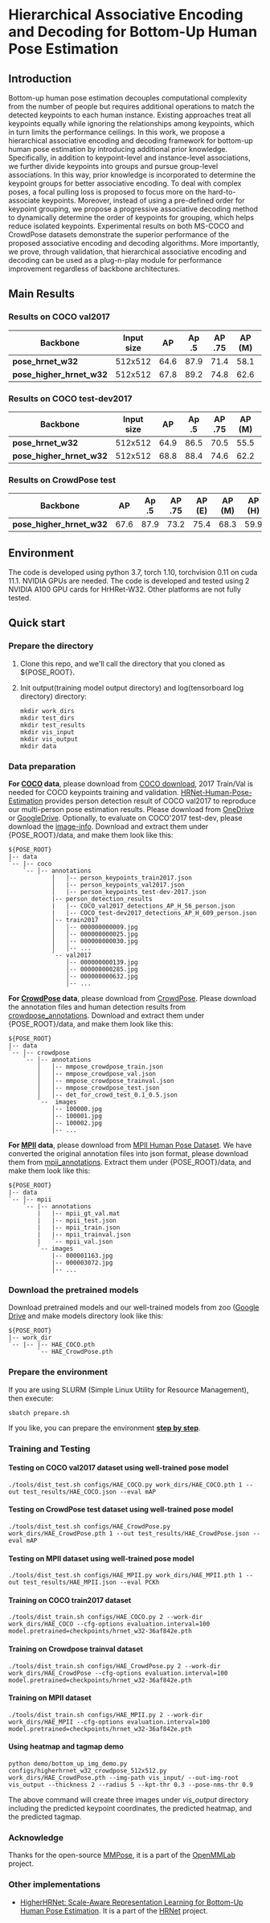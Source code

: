 # Hierarchical Associative Encoding and Decoding for Bottom-Up Human Pose Estimation

## Introduction
Bottom-up human pose estimation decouples computational complexity from the number of people but requires additional operations to match the detected keypoints to each human instance. Existing approaches treat all keypoints equally while ignoring the relationships among keypoints, which in turn limits the performance ceilings. In this work, we propose a hierarchical associative encoding and decoding framework for bottom-up human pose estimation by introducing additional prior knowledge. Specifically, in addition to keypoint-level and instance-level associations, we further divide keypoints into groups and pursue group-level associations. In this way, prior knowledge is incorporated to determine the keypoint groups for better associative encoding. To deal with complex poses, a focal pulling loss is proposed to focus more on the hard-to-associate keypoints. Moreover, instead of using a pre-defined order for keypoint grouping, we propose a progressive associative decoding method to dynamically determine the order of keypoints for grouping, which helps reduce isolated keypoints. Experimental results on both MS-COCO and CrowdPose datasets demonstrate the superior performance of the proposed associative encoding and decoding algorithms. More importantly, we prove, through validation, that hierarchical associative encoding and decoding can be used as a plug-n-play module for performance improvement regardless of backbone architectures.

## Main Results
### Results on COCO val2017
| Backbone | Input size | AP | Ap .5 | AP .75 | AP (M) | AP (L) | AR | AR .5 | AR .75 | AR (M) | AR (L) |
|--------------------|--------------|-------|-------|--------|--------|--------|-------|-------|--------|--------|--------|
| **pose_hrnet_w32** | 512x512 | 64.6 | 87.9 |  71.4 |  58.1 |  73.9 |  71.5 |  91.6 |  77.2 |  63.0 |  82.8 |
| **pose_higher_hrnet_w32** | 512x512 | 67.8 |  89.2 |  74.8 |  62.6 |  75.4 |  73.6 |  92.1 |  79.4 |  66.6 |  83.0 |

### Results on COCO test-dev2017
| Backbone | Input size | AP | Ap .5 | AP .75 | AP (M) | AP (L) | AR | AR .5 | AR .75 | AR (M) | AR (L) |
|--------------------|--------------|-------|-------|--------|--------|--------|-------|-------|--------|--------|--------|
| **pose_hrnet_w32** | 512x512 | 64.9 | 86.5 |  70.5 |  55.5 |  69.5 |  71.6 |  90.4 |  76.2 |  62.8 |  83.7 |
| **pose_higher_hrnet_w32** | 512x512 | 68.8 |  88.4 |  74.6 |  62.2 |  78.1 |  74.3 |  91.6 |  79.1 |  67.4 |  83.8 |

### Results on CrowdPose test
| Backbone             |    AP | Ap .5 | AP .75 | AP (E) | AP (M) | AP (H) |
|--------------------|-------|-------|--------|--------|--------|--------|
| **pose_higher_hrnet_w32** |67.6 | 87.9 |  73.2 |  75.4 |  68.3 |  59.9 |


## Environment

The code is developed using python 3.7, torch 1.10, torchvision 0.11 on cuda 11.1. NVIDIA GPUs are needed. The code is developed and tested using 2 NVIDIA A100 GPU cards for HrHRet-W32. Other platforms are not fully tested.

## Quick start

### Prepare the directory

1. Clone this repo, and we'll call the directory that you cloned as ${POSE_ROOT}.

2. Init output(training model output directory) and log(tensorboard log directory) directory:

   ```
   mkdir work_dirs
   mkdir test_dirs
   mkdir test_results
   mkdir vis_input
   mkdir vis_output
   mkdir data
   ```

### Data preparation

**For [COCO](http://cocodataset.org/) data**, please download from [COCO download](http://cocodataset.org/#download), 2017 Train/Val is needed for COCO keypoints training and validation. [HRNet-Human-Pose-Estimation](https://github.com/HRNet/HRNet-Human-Pose-Estimation) provides person detection result of COCO val2017 to reproduce our multi-person pose estimation results. Please download from [OneDrive](https://1drv.ms/f/s!AhIXJn_J-blWzzDXoz5BeFl8sWM-) or [GoogleDrive](https://drive.google.com/drive/folders/1fRUDNUDxe9fjqcRZ2bnF_TKMlO0nB_dk?usp=sharing). Optionally, to evaluate on COCO'2017 test-dev, please download the [image-info](https://download.openmmlab.com/mmpose/datasets/person_keypoints_test-dev-2017.json). Download and extract them under {POSE_ROOT}/data, and make them look like this:

    ${POSE_ROOT}
    |-- data
    `-- |-- coco
        `-- │-- annotations
                │   │-- person_keypoints_train2017.json
                │   |-- person_keypoints_val2017.json
                │   |-- person_keypoints_test-dev-2017.json
                |-- person_detection_results
                |   |-- COCO_val2017_detections_AP_H_56_person.json
                |   |-- COCO_test-dev2017_detections_AP_H_609_person.json
                │-- train2017
                │   │-- 000000000009.jpg
                │   │-- 000000000025.jpg
                │   │-- 000000000030.jpg
                │   │-- ...
                `-- val2017
                    │-- 000000000139.jpg
                    │-- 000000000285.jpg
                    │-- 000000000632.jpg
                    │-- ...

**For [CrowdPose](https://github.com/Jeff-sjtu/CrowdPose) data**, please download from [CrowdPose](https://github.com/Jeff-sjtu/CrowdPose). Please download the annotation files and human detection results from [crowdpose_annotations](https://download.openmmlab.com/mmpose/datasets/crowdpose_annotations.tar). Download and extract them under {POSE_ROOT}/data, and make them look like this:

    ${POSE_ROOT}
    |-- data
    `-- │-- crowdpose
        `-- │-- annotations
            │   │-- mmpose_crowdpose_train.json
            │   │-- mmpose_crowdpose_val.json
            │   │-- mmpose_crowdpose_trainval.json
            │   │-- mmpose_crowdpose_test.json
            │   │-- det_for_crowd_test_0.1_0.5.json
            `--  images
                │-- 100000.jpg
                │-- 100001.jpg
                │-- 100002.jpg
                │-- ...

**For [MPII](http://human-pose.mpi-inf.mpg.de/) data**, please download from [MPII Human Pose Dataset](http://human-pose.mpi-inf.mpg.de/). We have converted the original annotation files into json format, please download them from [mpii_annotations](https://download.openmmlab.com/mmpose/datasets/mpii_annotations.tar). Extract them under {POSE_ROOT}/data, and make them look like this:

    ${POSE_ROOT}
    |-- data
    `-- │-- mpii
        `-- |-- annotations
            |   |-- mpii_gt_val.mat
            |   |-- mpii_test.json
            |   |-- mpii_train.json
            |   |-- mpii_trainval.json
            |   `-- mpii_val.json
            `-- images
                |-- 000001163.jpg
                |-- 000003072.jpg
                │-- ...


### Download the pretrained models

Download pretrained models and our well-trained models from zoo ([Google Drive](https://drive.google.com/drive/folders/1elE8kvlB7ctyslSmjhBGVV2eMPX3-rTN?usp=sharing) and make models directory look like this:

    ${POSE_ROOT}
    |-- work_dir       
    `-- |-- |-- HAE_COCO.pth
            `-- HAE_CrowdPose.pth

### Prepare the environment

If you are using SLURM (Simple Linux Utility for Resource Management), then execute:

```
sbatch prepare.sh
```

If you like, you can prepare the environment [**step by step**](https://github.com/open-mmlab/mmpose).

### Training and Testing

#### Testing on COCO val2017 dataset using well-trained pose model

```
./tools/dist_test.sh configs/HAE_COCO.py work_dirs/HAE_COCO.pth 1 --out test_results/HAE_COCO.json --eval mAP
```

#### Testing on CrowdPose test dataset using well-trained pose model

```
./tools/dist_test.sh configs/HAE_CrowdPose.py work_dirs/HAE_CrowdPose.pth 1 --out test_results/HAE_CrowdPose.json --eval mAP
```

#### Testing on MPII dataset using well-trained pose model

```
./tools/dist_test.sh configs/HAE_MPII.py work_dirs/HAE_MPII.pth 1 --out test_results/HAE_MPII.json --eval PCKh
```

#### Training on COCO train2017 dataset

```
./tools/dist_train.sh configs/HAE_COCO.py 2 --work-dir work_dirs/HAE_COCO --cfg-options evaluation.interval=100 model.pretrained=checkpoints/hrnet_w32-36af842e.pth
```

#### Training on Crowdpose trainval dataset

```
./tools/dist_train.sh configs/HAE_CrowdPose.py 2 --work-dir work_dirs/HAE_CrowdPose --cfg-options evaluation.interval=100 model.pretrained=checkpoints/hrnet_w32-36af842e.pth
```

#### Training on MPII dataset

```
./tools/dist_train.sh configs/HAE_MPII.py 2 --work-dir work_dirs/HAE_MPII --cfg-options evaluation.interval=100 model.pretrained=checkpoints/hrnet_w32-36af842e.pth
```

#### Using heatmap and tagmap demo

```
python demo/bottom_up_img_demo.py configs/higherhrnet_w32_crowdpose_512x512.py work_dirs/HAE_CrowdPose.pth --img-path vis_input/ --out-img-root vis_output --thickness 2 --radius 5 --kpt-thr 0.3 --pose-nms-thr 0.9
```

The above command will create three images under *vis_output* directory including the predicted keypoint coordinates, the predicted heatmap, and the predicted tagmap. 

### Acknowledge
Thanks for the open-source [MMPose](https://github.com/open-mmlab/mmpose), it is a part of the [OpenMMLab](https://github.com/open-mmlab/) project.
### Other implementations
* [HigherHRNet: Scale-Aware Representation Learning for Bottom-Up Human Pose Estimation](https://github.com/HRNet/HigherHRNet-Human-Pose-Estimation). It is a part of the [HRNet](https://github.com/HRNet) project.
